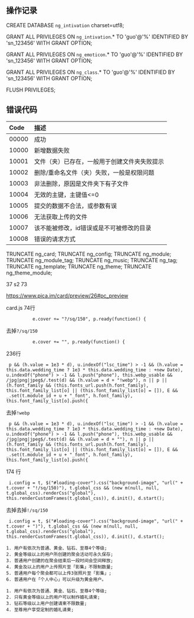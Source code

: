 ## 操作记录

CREATE DATABASE `ng_intivation` charset=utf8;

GRANT ALL PRIVILEGES ON `ng_intivation`.* TO 'guo'@'%' IDENTIFIED BY 'sn_123456' WITH GRANT OPTION;

GRANT ALL PRIVILEGES ON `ng_emoticon`.* TO 'guo'@'%' IDENTIFIED BY 'sn_123456' WITH GRANT OPTION;

GRANT ALL PRIVILEGES ON `ng_class`.* TO 'guo'@'%' IDENTIFIED BY 'sn_123456' WITH GRANT OPTION;

FLUSH PRIVILEGES;

## 错误代码

| Code  | 描述  |
| :------------ | :------------ |
| 00000  | 成功  |
| 10000  | 新增数据失败  |
| 10001  | 文件（夹）已存在，一般用于创建文件夹失败提示 |
| 10002  | 删除/重命名文件（夹）失败，一般是权限问题  |
| 10003  | 非法删除，原因是文件夹下有子文件 |
| 10004  | 无效的主键，主键值<=0 |
| 10005  | 提交的数据不合法，或参数有误 |
| 10006  | 无法获取上传的文件 |
| 10007  | 该不能被修改，id错误或是不可被修改的目录 |
| 10008  | 错误的请求方式 |


TRUNCATE ng_card;
TRUNCATE ng_config;
TRUNCATE ng_module;
TRUNCATE ng_module_tag;
TRUNCATE ng_music;
TRUNCATE ng_tag;
TRUNCATE ng_template;
TRUNCATE ng_theme;
TRUNCATE ng_theme_module;

37
 s2
73

https://www.pica.im/card/preview/26#pc_preview

card.js 74行

```angular2html
          e.cover += "?/sq/150", p.ready(function() {
```

去掉`?/sq/150`

```angular2html
          e.cover += "", p.ready(function() {
```

236行

```angular2html
 p && (h.value = 1e3 * d), u.indexOf("lsc_time") > -1 && (h.value = this.data.wedding_time ? 1e3 * this.data.wedding_time : +new Date), u.indexOf("phone") > -1 && l.push("phone"), this.webp_usable && /jpg|png|jpeg$/.test(d) && (h.value = d + "!webp"), n || p || (h.font_family && (this.fonts_url.push(h.font_family), this.font_family_list[o] || (this.font_family_list[o] = []), E && _.set(t.module_id + u + "_font", h.font_family), this.font_family_list[o].push({
```

去掉`!webp`

```angular2html
 p && (h.value = 1e3 * d), u.indexOf("lsc_time") > -1 && (h.value = this.data.wedding_time ? 1e3 * this.data.wedding_time : +new Date), u.indexOf("phone") > -1 && l.push("phone"), this.webp_usable && /jpg|png|jpeg$/.test(d) && (h.value = d + ""), n || p || (h.font_family && (this.fonts_url.push(h.font_family), this.font_family_list[o] || (this.font_family_list[o] = []), E && _.set(t.module_id + u + "_font", h.font_family), this.font_family_list[o].push({
```

174 行

```angular2html
 i.config = t, $("#loading-cover").css("background-image", "url(" + t.cover + "!/sq/150)"), t.global_css && (new m(null, null, t.global_css).renderCss("global"), this.renderCustomFrames(t.global_css)), d.init(), d.start();
```

去掉去掉`!/sq/150`

```angular2html
 i.config = t, $("#loading-cover").css("background-image", "url(" + t.cover + ")"), t.global_css && (new m(null, null, t.global_css).renderCss("global"), this.renderCustomFrames(t.global_css)), d.init(), d.start();
```


```angular2html
1. 用户有依次为普通、黄金、钻石、至尊4个等级;
2. 黄金等级以上的用户所创建的聚会活动可永久保存;
3. 普通用户创建的在聚会结束后一段时间会空间释放;
4. 黄金及以上的用户上传照片至「影集」不限制数量;
5. 普通用户每个聚会都可以上传3张照片至「影集」;
6. 普通用户在「个人中心」可以升级为黄金用户。
```

```angular2html
1. 用户有依次为普通、黄金、钻石、至尊4个等级;
2. 只有黄金等级以上的用户可以制作婚礼请柬;
3. 钻石等级以上用户创建请柬不限数量;
4. 至尊用户享受定制的婚礼请柬;
```